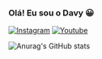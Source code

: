 ### Olá! Eu sou o Davy 😀

[![Instagram](https://img.shields.io/badge/Instagram-E4405F?style=for-the-badge&logo=instagram&logoColor=white)](https://www.instagram.com/davymseboldt/)
[![Youtube](https://img.shields.io/badge/YouTube-FF0000?style=for-the-badge&logo=youtube&logoColor=white)](https://www.youtube.com/channel/UCg8yonr69B3qmzQc-b1Roiw)

![Anurag's GitHub stats](https://github-readme-stats.vercel.app/api?username=anuraghazra&show_icons=true&theme=transparent)
